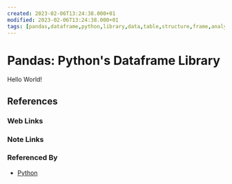 ```yaml
---
created: 2023-02-06T13:24:38.000+01
modified: 2023-02-06T13:24:38.000+01
tags: [pandas,dataframe,python,library,data,table,structure,frame,analysis,science,pcde,module3,module7]
---
```

# Pandas: Python's Dataframe Library

Hello World!

## References

### Web Links

<!-- Hidden References -->

### Note Links

<!-- Hidden References -->

### Referenced By

* [Python][py-zk]

<!-- Hidden References -->
[py-zk]: ./python.md "Python"